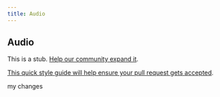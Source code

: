 ```yaml
---
title: Audio
---
```

## Audio

This is a stub. <a href='https://github.com/freecodecamp/guides/tree/master/src/pages/audio/index.md' target='_blank' rel='nofollow'>Help our community expand it</a>.

<a href='https://github.com/freecodecamp/guides/blob/master/README.md' target='_blank' rel='nofollow'>This quick style guide will help ensure your pull request gets accepted</a>.

my changes
